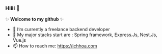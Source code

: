 ### Hiiii 👋


✨ **Welcome to my github** ✨ 

- 🔭 I’m currently a freelance backend developer 
- 🌱 My major stacks start are : Spring framework, Express.Js, Nest.Js, Vue.js
- 📫 How to reach me: <https://ichhoa.com>
